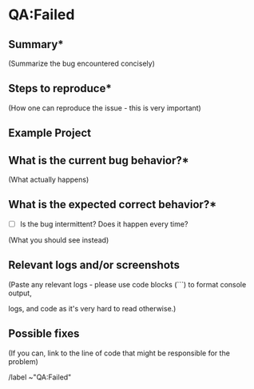 # QA:Failed


## Summary*

  

(Summarize the bug encountered concisely)

  
  

## Steps to reproduce*

  

(How one can reproduce the issue - this is very important)

  
  

## Example Project

 

  

## What is the current bug behavior?*

  

(What actually happens)

  
  

## What is the expected correct behavior?*


* [ ]   Is the bug intermittent? Does it happen every time?

  

(What you should see instead)

  
  

## Relevant logs and/or screenshots

  

(Paste any relevant logs - please use code blocks (```) to format console output,

logs, and code as it's very hard to read otherwise.)

  
  

## Possible fixes

  

(If you can, link to the line of code that might be responsible for the problem)

  

/label ~"QA:Failed"
